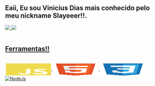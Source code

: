 ## Eaii, Eu sou Vinicius Dias mais conhecido pelo meu nickname Slayeeer!!. 

<div>
   <a href="https://github.com/slayeeer">
   <img height="180em" src="https://github-readme-stats.vercel.app/api?username=slayeeer&show_icons=true&theme=dark&include_all_commits=true&count_private=true"/>
   <img height="180em" src="https://github-readme-stats.vercel.app/api/top-langs/?username=slayeeer&layout=compact&langs_count=16&theme=dark"/>

</div>

<br>

<h2> Ferramentas!! </h2>

<div style="display: inline_block"><br>
  <img align="center" alt="Js" height="40" width="150" src="https://raw.githubusercontent.com/devicons/devicon/master/icons/javascript/javascript-plain.svg">
  <img align="center" alt="HTML" height="40" width="150" src="https://raw.githubusercontent.com/devicons/devicon/master/icons/html5/html5-original.svg">
  <img align="center" alt="CSS" height="40" width="150" src="https://raw.githubusercontent.com/devicons/devicon/master/icons/css3/css3-original.svg">
  <img align="center" alt="NodeJs" height="40" width="150" src="https://nodejs.org/static/images/logo.svg">
</div>
 
